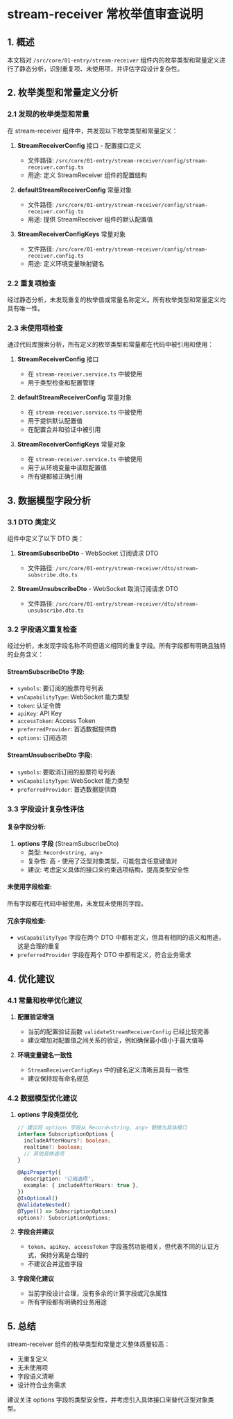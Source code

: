 # stream-receiver 常枚举值审查说明

## 1. 概述

本文档对 `/src/core/01-entry/stream-receiver` 组件内的枚举类型和常量定义进行了静态分析，识别重复项、未使用项，并评估字段设计复杂性。

## 2. 枚举类型和常量定义分析

### 2.1 发现的枚举类型和常量

在 stream-receiver 组件中，共发现以下枚举类型和常量定义：

1. **StreamReceiverConfig** 接口 - 配置接口定义
   - 文件路径: `/src/core/01-entry/stream-receiver/config/stream-receiver.config.ts`
   - 用途: 定义 StreamReceiver 组件的配置结构

2. **defaultStreamReceiverConfig** 常量对象
   - 文件路径: `/src/core/01-entry/stream-receiver/config/stream-receiver.config.ts`
   - 用途: 提供 StreamReceiver 组件的默认配置值

3. **StreamReceiverConfigKeys** 常量对象
   - 文件路径: `/src/core/01-entry/stream-receiver/config/stream-receiver.config.ts`
   - 用途: 定义环境变量映射键名

### 2.2 重复项检查

经过静态分析，未发现重复的枚举值或常量名称定义。所有枚举类型和常量定义均具有唯一性。

### 2.3 未使用项检查

通过代码库搜索分析，所有定义的枚举类型和常量都在代码中被引用和使用：

1. **StreamReceiverConfig** 接口
   - 在 `stream-receiver.service.ts` 中被使用
   - 用于类型检查和配置管理

2. **defaultStreamReceiverConfig** 常量对象
   - 在 `stream-receiver.service.ts` 中被使用
   - 用于提供默认配置值
   - 在配置合并和验证中被引用

3. **StreamReceiverConfigKeys** 常量对象
   - 在 `stream-receiver.service.ts` 中被使用
   - 用于从环境变量中读取配置值
   - 所有键都被正确引用

## 3. 数据模型字段分析

### 3.1 DTO 类定义

组件中定义了以下 DTO 类：

1. **StreamSubscribeDto** - WebSocket 订阅请求 DTO
   - 文件路径: `/src/core/01-entry/stream-receiver/dto/stream-subscribe.dto.ts`

2. **StreamUnsubscribeDto** - WebSocket 取消订阅请求 DTO
   - 文件路径: `/src/core/01-entry/stream-receiver/dto/stream-unsubscribe.dto.ts`

### 3.2 字段语义重复检查

经过分析，未发现字段名称不同但语义相同的重复字段。所有字段都有明确且独特的业务含义：

#### StreamSubscribeDto 字段:
- `symbols`: 要订阅的股票符号列表
- `wsCapabilityType`: WebSocket 能力类型
- `token`: 认证令牌
- `apiKey`: API Key
- `accessToken`: Access Token
- `preferredProvider`: 首选数据提供商
- `options`: 订阅选项

#### StreamUnsubscribeDto 字段:
- `symbols`: 要取消订阅的股票符号列表
- `wsCapabilityType`: WebSocket 能力类型
- `preferredProvider`: 首选数据提供商

### 3.3 字段设计复杂性评估

#### 复杂字段分析:
1. **options 字段** (StreamSubscribeDto)
   - 类型: `Record<string, any>`
   - 复杂性: 高 - 使用了泛型对象类型，可能包含任意键值对
   - 建议: 考虑定义具体的接口来约束选项结构，提高类型安全性

#### 未使用字段检查:
所有字段都在代码中被使用，未发现未使用的字段。

#### 冗余字段检查:
- `wsCapabilityType` 字段在两个 DTO 中都有定义，但具有相同的语义和用途，这是合理的重复
- `preferredProvider` 字段在两个 DTO 中都有定义，符合业务需求

## 4. 优化建议

### 4.1 常量和枚举优化建议

1. **配置验证增强**
   - 当前的配置验证函数 `validateStreamReceiverConfig` 已经比较完善
   - 建议增加对配置值之间关系的验证，例如确保最小值小于最大值等

2. **环境变量键名一致性**
   - `StreamReceiverConfigKeys` 中的键名定义清晰且具有一致性
   - 建议保持现有命名规范

### 4.2 数据模型优化建议

1. **options 字段类型优化**
   ```typescript
   // 建议将 options 字段从 Record<string, any> 替换为具体接口
   interface SubscriptionOptions {
     includeAfterHours?: boolean;
     realtime?: boolean;
     // 其他具体选项
   }
   
   @ApiProperty({
     description: '订阅选项',
     example: { includeAfterHours: true },
   })
   @IsOptional()
   @ValidateNested()
   @Type(() => SubscriptionOptions)
   options?: SubscriptionOptions;
   ```

2. **字段合并建议**
   - `token`、`apiKey`、`accessToken` 字段虽然功能相关，但代表不同的认证方式，保持分离是合理的
   - 不建议合并这些字段

3. **字段简化建议**
   - 当前字段设计合理，没有多余的计算字段或冗余属性
   - 所有字段都有明确的业务用途

## 5. 总结

stream-receiver 组件的枚举类型和常量定义整体质量较高：
- 无重复定义
- 无未使用项
- 字段语义清晰
- 设计符合业务需求

建议关注 options 字段的类型安全性，并考虑引入具体接口来替代泛型对象类型。
